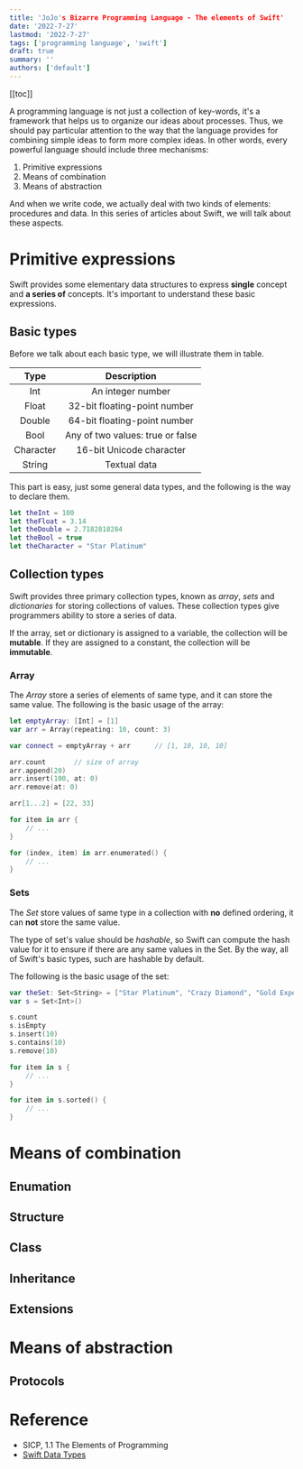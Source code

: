```yaml
---
title: 'JoJo's Bizarre Programming Language - The elements of Swift'
date: '2022-7-27'
lastmod: '2022-7-27'
tags: ['programming language', 'swift']
draft: true
summary: ''
authors: ['default']
---
```


[[toc]]

A programming language is not just a collection of key-words, it's a framework that helps us to organize our ideas about processes. Thus, we should pay particular attention to the way that the language provides for combining simple ideas to form more complex ideas. In other words, every powerful language should include three mechanisms:

1. Primitive expressions
2. Means of combination
3. Means of abstraction

And when we write code, we actually deal with two kinds of elements: procedures and data. In this series of articles about Swift, we will talk about these aspects.

# Primitive expressions

Swift provides some elementary data structures to express __single__ concept and __a series of__ concepts. It's important to understand these basic expressions.

## Basic types

Before we talk about each basic type, we will illustrate them in table.

| Type | Description |
| :-: | :-: |
| Int | An integer number |
| Float | 32-bit floating-point number |
| Double | 64-bit floating-point number |
| Bool | Any of two values: true or false |
| Character | 16-bit Unicode character |
| String | Textual data |

This part is easy, just some general data types, and the following is the way to declare them.

```swift
let theInt = 100
let theFloat = 3.14
let theDouble = 2.7182818284
let theBool = true
let theCharacter = "Star Platinum"
```

## Collection types

Swift provides three primary collection types, known as _array_, _sets_ and _dictionaries_ for storing collections of values. These collection types give programmers ability to store a series of data.

If the array, set or dictionary is assigned to a variable, the collection will be __mutable__. If they are assigned to a constant, the collection will be __immutable__.

### Array

The _Array_ store a series of elements of same type, and it can store the same value.
The following is the basic usage of the array:

```swift
let emptyArray: [Int] = [1]
var arr = Array(repeating: 10, count: 3)

var connect = emptyArray + arr      // [1, 10, 10, 10]

arr.count       // size of array
arr.append(20)
arr.insert(100, at: 0)
arr.remove(at: 0)

arr[1...2] = [22, 33]

for item in arr {
    // ...
}

for (index, item) in arr.enumerated() {
    // ...
}
```

### Sets

The _Set_ store values of same type in a collection with __no__ defined ordering, it can __not__ store the same value.

The type of set's value should be _hashable_, so Swift can compute the hash value for it to ensure if there are any same values in the Set. By the way, all of Swift's basic types, such are hashable by default.

The following is the basic usage of the set:

```swift
var theSet: Set<String> = ["Star Platinum", "Crazy Diamond", "Gold Experience"]
var s = Set<Int>()

s.count
s.isEmpty
s.insert(10)
s.contains(10)
s.remove(10)

for item in s {
    // ...
}

for item in s.sorted() {
    // ...
}
```

# Means of combination

## Enumation

## Structure

## Class

## Inheritance

## Extensions

# Means of abstraction

## Protocols

# Reference

- SICP, 1.1 The Elements of Programming
- [Swift Data Types](https://www.programiz.com/swift-programming/data-types)
